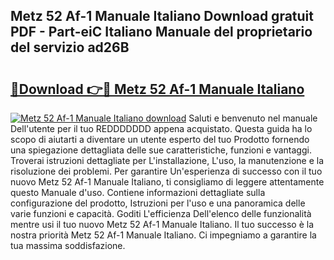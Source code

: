 ## Metz 52 Af-1 Manuale Italiano Download gratuit PDF - Part-eiC Italiano Manuale del proprietario del servizio ad26B

# <h2><a href="http://dffk0f.blite.top/?on=Metz+52+Af-1+Manuale+Italiano">🔗Download 👉🔴 Metz 52 Af-1 Manuale Italiano</a></h2>

[![Metz 52 Af-1 Manuale Italiano download](https://i.imgur.com/lujVjoI.png)](http://dffk0f.blite.top/?on=Metz+52+Af-1+Manuale+Italiano)
Saluti e benvenuto nel manuale Dell'utente per il tuo REDDDDDDD appena acquistato. Questa guida ha lo scopo di aiutarti a diventare un utente esperto del tuo Prodotto fornendo una spiegazione dettagliata delle sue caratteristiche, funzioni e vantaggi. Troverai istruzioni dettagliate per L'installazione, L'uso, la manutenzione e la risoluzione dei problemi. Per garantire Un'esperienza di successo con il tuo nuovo Metz 52 Af-1 Manuale Italiano, ti consigliamo di leggere attentamente questo Manuale d'uso. Contiene informazioni dettagliate sulla configurazione del prodotto, Istruzioni per l'uso e una panoramica delle varie funzioni e capacità. Goditi L'efficienza Dell'elenco delle funzionalità mentre usi il tuo nuovo Metz 52 Af-1 Manuale Italiano. Il tuo successo è la nostra priorità Metz 52 Af-1 Manuale Italiano. Ci impegniamo a garantire la tua massima soddisfazione.
